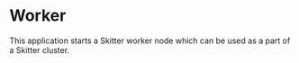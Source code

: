 # Worker

This application starts a Skitter worker node which can be used as a part of a
Skitter cluster.
